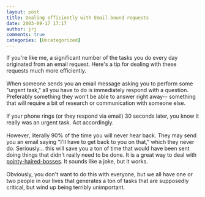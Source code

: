 ```yaml
---
layout: post
title: Dealing efficiently with Email-bound requests
date: 2003-09-17 17:17
author: jrj
comments: true
categories: [Uncategorized]
---
```

If you're like me, a significant number of the tasks you do every day originated from an email request. Here's a tip for dealing with these requests much more efficiently.<br /><br />When someone sends you an email message asking you to perform some "urgent task," all you have to do is immediately respond with a question. Preferably something they won't be able to answer right away-- something that will require a bit of research or communication with someone else.<br /><br />If your phone rings (or they respond via email) 30 seconds later, you know it really was an urgent task. Act accordingly.<br /><br />However, literally 90% of the time you will never hear back. They may send you an email saying "I'll have to get back to you on that," which they never do. Seriously... this will save you a ton of time that would have been sent doing things that didn't really need to be done. It is a great way to deal with <a href="http://www.dilbert.com/" target="_blank">pointy-haired-bosses</a>. It sounds like a joke, but it works.<br /><br />Obviously, you don't want to do this with everyone, but we all have one or two people in our lives that generates a ton of tasks that are supposedly critical, but wind up being terribly unimportant.

